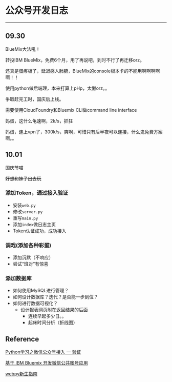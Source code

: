 # 公众号开发日志

---

## 09.30

BlueMix大法吼！

转投IBM BlueMix，免费6个月，用了再说吧，到时不行了再迁移orz。

还真是蛋疼极了，延迟感人肺腑，BlueMix的console根本卡的不能用啊啊啊啊啊！！

使用python做后端理，本来打算上pHp，太懒orz。。

争取赶完工时，国庆后上线。

需要使用CloudFoundry和Bluemix CLI做command line interface

妈蛋，这什么龟速啊，2k/s，抓狂

妈蛋，连上vpn了，300k/s，爽啊，可惜只有后半夜可以连接，什么鬼免费方案啊。。

## 10.01

国庆节喵

<del>好想和妹子出去玩</del>

### 添加Token，通过接入验证

* 安装`web.py`
* 修改`server.py`
* 重写`main.py`
* 添加`index`做日志主页
* Token认证成功，成功接入

### 调戏(添加各种彩蛋)

* 添加沉默（不响应）
* 尝试“班对”有惊喜

### 添加数据库

* 如何使用MySQL进行管理？
* 如何设计数据库？迭代？是否能一步到位？
* 如何进行数据可视化？
  * 设计报表网页附在返回结果的后面
    * 连续早起多少日。。
    * 起床时间分析（折线图）



## Reference

[Python学习之微信公众号接入 一 验证](https://my.oschina.net/bxxfighting/blog/388996)

[基于 IBM Bluemix 开发微信公共账号应用](http://www.ibm.com/developerworks/cn/cloud/library/cl-bluemix-weixin/)

[webpy新生指南](http://webpy.org/docs/0.3/tutorial.zh-cn)



